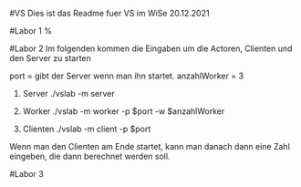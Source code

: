 #VS
Dies ist das Readme fuer VS im WiSe 20.12.2021

#Labor 1
%

#Labor 2
Im folgenden kommen die Eingaben um die Actoren, Clienten und den Server zu starten

port = gibt der Server wenn man ihn startet.
anzahlWorker = 3

1)  Server
    ./vslab -m server
    
    
    
2)  Worker
    ./vslab -m worker -p $port -w $anzahlWorker
    
3)  Clienten
    ./vslab -m client -p $port 
    
    
Wenn man den Clienten am Ende startet, kann man danach dann eine Zahl eingeben, die dann berechnet werden soll.

#Labor 3
